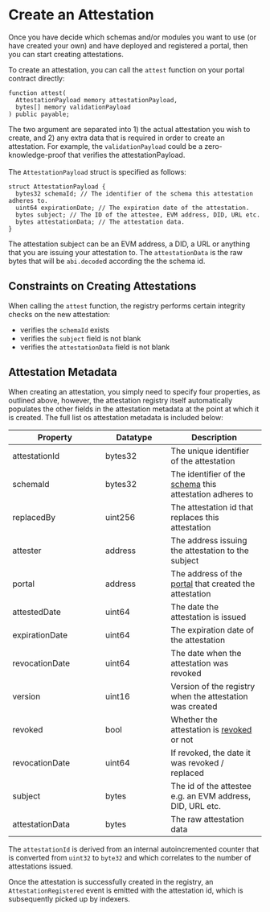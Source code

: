 # Create an Attestation

Once you have decide which schemas and/or modules you want to use (or have created your own) and have deployed and registered a portal, then you can start creating attestations.

To create an attestation, you can call the `attest` function on your portal contract directly:

```solidity
function attest(
  AttestationPayload memory attestationPayload,
  bytes[] memory validationPayload
) public payable;
```

The two argument are separated into 1) the actual attestation you wish to create, and 2) any extra data that is required in order to create an attestation.  For example, the `validationPayload` could be a zero-knowledge-proof that verifies the attestationPayload.\
\
The `AttestationPayload` struct is specified as follows:

```solidity
struct AttestationPayload {
  bytes32 schemaId; // The identifier of the schema this attestation adheres to.
  uint64 expirationDate; // The expiration date of the attestation.
  bytes subject; // The ID of the attestee, EVM address, DID, URL etc.
  bytes attestationData; // The attestation data.
}
```

The attestation subject can be an EVM address, a DID, a URL or anything that you are issuing your attestation to.   The `attestationData` is the raw bytes that will be `abi.decode`d according the the schema id.

## Constraints on Creating Attestations

When calling the `attest` function, the registry performs certain integrity checks on the new attestation:

* verifies the `schemaId` exists
* verifies the `subject` field is not blank
* verifies the `attestationData` field is not blank

## Attestation Metadata

When creating an attestation, you simply need to specify four properties, as outlined above, however, the attestation registry itself automatically populates the other fields in the attestation metadata at the point at which it is created.  The full list os attestation metadata is included below:

<table><thead><tr><th width="169">Property</th><th width="114.33333333333331">Datatype</th><th>Description</th></tr></thead><tbody><tr><td>attestationId</td><td>bytes32</td><td>The unique identifier of the attestation</td></tr><tr><td>schemaId</td><td>bytes32</td><td>The identifier of the <a href="../../core-concepts/schemas.md">schema</a> this attestation adheres to</td></tr><tr><td>replacedBy</td><td>uint256</td><td>The attestation id that replaces this attestation</td></tr><tr><td>attester</td><td>address</td><td>The address issuing the attestation to the subject</td></tr><tr><td>portal</td><td>address</td><td>The address of the <a href="../../core-concepts/portals.md">portal</a> that created the attestation</td></tr><tr><td>attestedDate</td><td>uint64</td><td>The date the attestation is issued</td></tr><tr><td>expirationDate</td><td>uint64</td><td>The expiration date of the attestation</td></tr><tr><td>revocationDate</td><td>uint64</td><td>The date when the attestation was revoked</td></tr><tr><td>version</td><td>uint16</td><td>Version of the registry when the attestation was created</td></tr><tr><td>revoked</td><td>bool</td><td>Whether the attestation is <a href="revoke-an-attestation.md">revoked</a> or not</td></tr><tr><td>revocationDate</td><td>uint64</td><td>If revoked, the date it was revoked / replaced</td></tr><tr><td>subject</td><td>bytes</td><td>The id of the attestee e.g. an EVM address, DID, URL etc.</td></tr><tr><td>attestationData</td><td>bytes</td><td>The raw attestation data</td></tr></tbody></table>

The `attestationId` is derived from an internal autoincremented counter that is converted from `uint32` to `byte32` and which correlates to the number of attestations issued.

Once the attestation is successfully created in the registry, an `AttestationRegistered` event is emitted with the attestation id, which is subsequently picked up by indexers.
